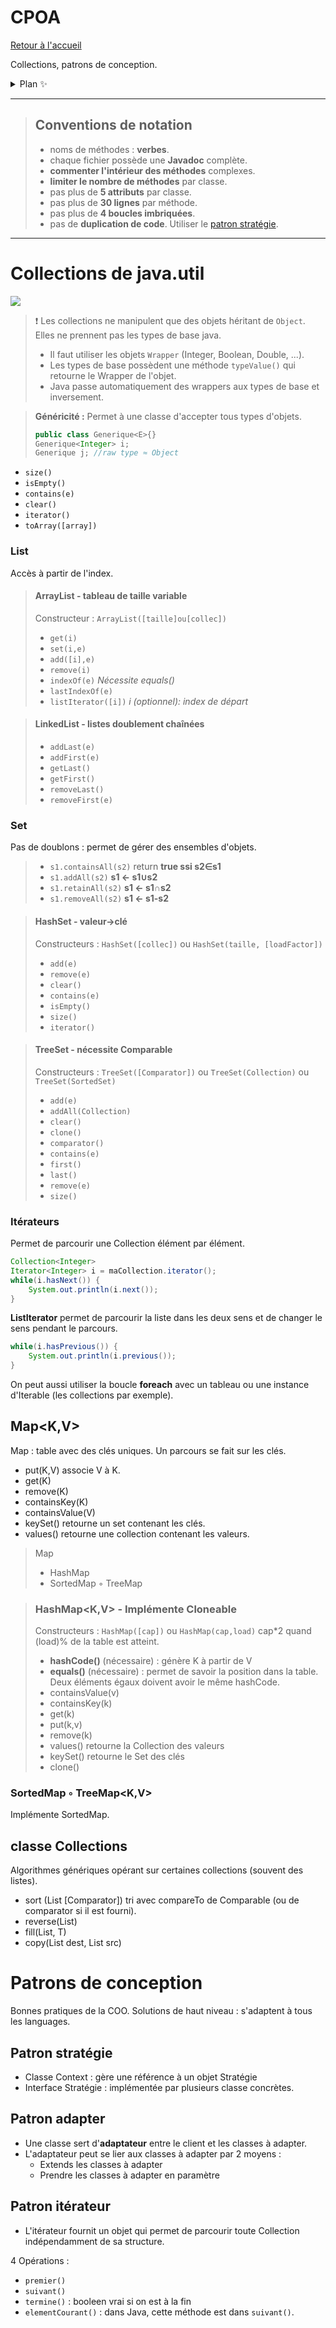 # CPOA

[Retour à l'accueil](./../README.md)

Collections, patrons de conception.

<details>
<summary> Plan ✨</summary>

- [CPOA](#cpoa)
- [Collections de java.util](#collections-de-javautil)
		- [List](#list)
		- [Set](#set)
		- [Itérateurs](#itérateurs)
	- [Map<K,V>](#mapkv)
		- [SortedMap ◦ TreeMap<K,V>](#sortedmap--treemapkv)
	- [classe Collections](#classe-collections)
- [Patrons de conception](#patrons-de-conception)
	- [Patron stratégie](#patron-stratégie)
	- [Patron adapter](#patron-adapter)
	- [Patron itérateur](#patron-itérateur)
</details>

___
> ## Conventions de notation
> - noms de méthodes : **verbes**.
> - chaque fichier possède une **Javadoc** complète.
> - **commenter l'intérieur des méthodes** complexes.
> - **limiter le nombre de méthodes** par classe.
> - pas plus de **5 attributs** par classe.
> - pas plus de **30 lignes** par méthode.
> - pas plus de **4 boucles imbriquées**.
> - pas de **duplication de code**. Utiliser le [patron stratégie](#patron-stratégie).





___
# Collections de java.util

![](../assets/cpoa_collection.png)

> ❗ Les collections ne manipulent que des objets héritant de `Object`. Elles ne prennent pas les types de base java.  
> - Il faut utiliser les objets `Wrapper` (Integer, Boolean, Double, ...).  
> - Les types de base possèdent une méthode `typeValue()` qui retourne le Wrapper de l'objet.
> - Java passe automatiquement des wrappers aux types de base et inversement.

> **Généricité :** Permet à une classe d'accepter tous types d'objets. 
> ```java
> public class Generique<E>{}
> Generique<Integer> i;
> Generique j; //raw type ≈ Object
> ```

- `size()`
- `isEmpty()`
- `contains(e)`
- `clear()`
- `iterator()`
- `toArray([array])`

### List
Accès à partir de l'index.
> #### ArrayList - tableau de taille variable
> Constructeur : `ArrayList([taille]ou[collec])`
> - `get(i)`
> - `set(i,e)`
> - `add([i],e)`
> - `remove(i)`
> - `indexOf(e)` *Nécessite equals()*
> - `lastIndexOf(e)`
> - `listIterator([i])` *i (optionnel): index de départ*

> #### LinkedList - listes doublement chaînées
> - `addLast(e)`
> - `addFirst(e)`
> - `getLast()`
> - `getFirst()`
> - `removeLast()`
> - `removeFirst(e)`

### Set
Pas de doublons : permet de gérer des ensembles d'objets.
> - `s1.containsAll(s2)` return **true ssi s2∈s1**
> - `s1.addAll(s2)` **s1 ← s1∪s2**
> - `s1.retainAll(s2)` **s1 ← s1∩s2**
> - `s1.removeAll(s2)` **s1 ← s1-s2**

> #### HashSet - valeur→clé
> Constructeurs : `HashSet([collec])` ou `HashSet(taille, [loadFactor])`
> - `add(e)`
> - `remove(e)`
> - `clear()`
> - `contains(e)`
> - `isEmpty()`
> - `size()`
> - `iterator()`

> #### TreeSet - nécessite Comparable
> Constructeurs : `TreeSet([Comparator])` ou `TreeSet(Collection)` ou `TreeSet(SortedSet)`
> - `add(e)`
> - `addAll(Collection)`
> - `clear()`
> - `clone()`
> - `comparator()`
> - `contains(e)`
> - `first()`
> - `last()`
> - `remove(e)`
> - `size()`

### Itérateurs
Permet de parcourir une Collection élément par élément.
```java
Collection<Integer>
Iterator<Integer> i = maCollection.iterator();
while(i.hasNext()) {
	System.out.println(i.next());
}
```
**ListIterator** permet de parcourir la liste dans les deux sens et de changer le sens pendant le parcours.  
```java
while(i.hasPrevious()) {
	System.out.println(i.previous());
}
```
On peut aussi utiliser la boucle **foreach** avec un tableau ou une instance d'Iterable (les collections par exemple).

## Map<K,V> 
Map : table avec des clés uniques. Un parcours se fait sur les clés.
- put(K,V) associe V à K.
- get(K)
- remove(K)
- containsKey(K)
- containsValue(V)
- keySet() retourne un set contenant les clés.
- values() retourne une collection contenant les valeurs.

> Map
> - HashMap
> - SortedMap ◦ TreeMap

> ### HashMap<K,V> - Implémente Cloneable  
> Constructeurs : `HashMap([cap])` ou `HashMap(cap,load)` cap*2 quand (load)% de la table est atteint.
> - **hashCode()** (nécessaire) : génère K à partir de V
> - **equals()** (nécessaire) : permet de savoir la position dans la table. Deux éléments égaux doivent avoir le même hashCode.
> - containsValue(v)
> - containsKey(k)
> - get(k)
> - put(k,v)
> - remove(k)
> - values() retourne la Collection des valeurs
> - keySet() retourne le Set des clés
> - clone()

### SortedMap ◦ TreeMap<K,V>
Implémente SortedMap.

## classe Collections
Algorithmes génériques opérant sur certaines collections (souvent des listes).
- sort (List<T> [Comparator<T>]) tri avec compareTo de Comparable (ou de comparator si il est fourni).
- reverse(List<T>)
- fill(List<T>, T)
- copy(List<T> dest, List<T> src)



# Patrons de conception
Bonnes pratiques de la COO.
Solutions de haut niveau : s'adaptent à tous les languages.

## Patron stratégie
- Classe Context : gère une référence à un objet Stratégie
- Interface Stratégie : implémentée par plusieurs classe concrètes.

## Patron adapter
- Une classe sert d'**adaptateur** entre le client et les classes à adapter.
- L'adaptateur peut se lier aux classes à adapter par 2 moyens :
  - Extends les classes à adapter
  - Prendre les classes à adapter en paramètre

## Patron itérateur
- L'itérateur fournit un objet qui permet de parcourir toute Collection indépendamment de sa structure.

4 Opérations :
- `premier()`
- `suivant()`
- `termine()` : booleen vrai si on est à la fin
- `elementCourant()` : dans Java, cette méthode est dans `suivant()`.